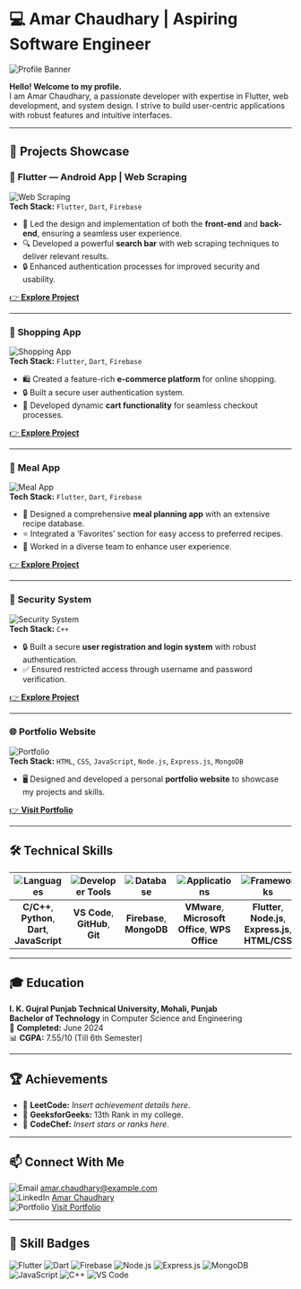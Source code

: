# 💻 Amar Chaudhary | Aspiring Software Engineer

![Profile Banner](https://via.placeholder.com/1200x300?text=Welcome+to+My+GitHub+Profile)

**Hello! Welcome to my profile.**  
I am Amar Chaudhary, a passionate developer with expertise in Flutter, web development, and system design. I strive to build user-centric applications with robust features and intuitive interfaces.

---

## 🚀 Projects Showcase  

### 📱 **Flutter — Android App | Web Scraping**  
![Web Scraping](https://via.placeholder.com/400x200?text=Web+Scraping+Project)  
**Tech Stack:** `Flutter`, `Dart`, `Firebase`  
- 🚀 Led the design and implementation of both the **front-end** and **back-end**, ensuring a seamless user experience.  
- 🔍 Developed a powerful **search bar** with web scraping techniques to deliver relevant results.  
- 🔒 Enhanced authentication processes for improved security and usability.  

[👉 **Explore Project**](#)

---

### 🛒 **Shopping App**  
![Shopping App](https://via.placeholder.com/400x200?text=Shopping+App)  
**Tech Stack:** `Flutter`, `Dart`, `Firebase`  
- 🛍️ Created a feature-rich **e-commerce platform** for online shopping.  
- 🔒 Built a secure user authentication system.  
- 🛒 Developed dynamic **cart functionality** for seamless checkout processes.  

[👉 **Explore Project**](#)

---

### 🍴 **Meal App**  
![Meal App](https://via.placeholder.com/400x200?text=Meal+App)  
**Tech Stack:** `Flutter`, `Dart`, `Firebase`  
- 🥗 Designed a comprehensive **meal planning app** with an extensive recipe database.  
- ⭐ Integrated a ‘Favorites’ section for easy access to preferred recipes.  
- 🤝 Worked in a diverse team to enhance user experience.  

[👉 **Explore Project**](#)

---

### 🔐 **Security System**  
![Security System](https://via.placeholder.com/400x200?text=Security+System)  
**Tech Stack:** `C++`  
- 🔒 Built a secure **user registration and login system** with robust authentication.  
- ✅ Ensured restricted access through username and password verification.  

[👉 **Explore Project**](#)

---

### 🌐 **Portfolio Website**  
![Portfolio](https://via.placeholder.com/400x200?text=Portfolio+Website)  
**Tech Stack:** `HTML`, `CSS`, `JavaScript`, `Node.js`, `Express.js`, `MongoDB`  
- 🖥️ Designed and developed a personal **portfolio website** to showcase my projects and skills.  

[👉 **Visit Portfolio**](https://amarx.netlify.app/)

---

## 🛠️ Technical Skills  

| ![Languages](https://via.placeholder.com/150x150?text=Languages) | ![Developer Tools](https://via.placeholder.com/150x150?text=Developer+Tools) | ![Database](https://via.placeholder.com/150x150?text=Database) | ![Applications](https://via.placeholder.com/150x150?text=Applications) | ![Frameworks](https://via.placeholder.com/150x150?text=Frameworks) |
|:---:|:---:|:---:|:---:|:---:|
| **C/C++**, **Python**, **Dart**, **JavaScript** | **VS Code**, **GitHub**, **Git** | **Firebase**, **MongoDB** | **VMware**, **Microsoft Office**, **WPS Office** | **Flutter**, **Node.js**, **Express.js**, **HTML/CSS** |

---

## 🎓 Education  

**I. K. Gujral Punjab Technical University, Mohali, Punjab**  
**Bachelor of Technology** in Computer Science and Engineering  
📅 **Completed:** June 2024  
📊 **CGPA:** 7.55/10 (Till 6th Semester)

---

## 🏆 Achievements  

- 🥇 **LeetCode:** *Insert achievement details here*.  
- 🥈 **GeeksforGeeks:** 13th Rank in my college.  
- 🥉 **CodeChef:** *Insert stars or ranks here*.  

---

## 📫 Connect With Me  

![Email](https://via.placeholder.com/150x50?text=Email) amar.chaudhary@example.com  
![LinkedIn](https://via.placeholder.com/150x50?text=LinkedIn) [Amar Chaudhary](#)  
![Portfolio](https://via.placeholder.com/150x50?text=Portfolio) [Visit Portfolio](#)

---

## 📸 Skill Badges  

<p align="left">
  <img src="https://img.shields.io/badge/Flutter-blue?logo=flutter&logoColor=white" alt="Flutter">
  <img src="https://img.shields.io/badge/Dart-blue?logo=dart&logoColor=white" alt="Dart">
  <img src="https://img.shields.io/badge/Firebase-orange?logo=firebase&logoColor=white" alt="Firebase">
  <img src="https://img.shields.io/badge/Node.js-green?logo=nodedotjs&logoColor=white" alt="Node.js">
  <img src="https://img.shields.io/badge/Express.js-gray?logo=express&logoColor=white" alt="Express.js">
  <img src="https://img.shields.io/badge/MongoDB-green?logo=mongodb&logoColor=white" alt="MongoDB">
  <img src="https://img.shields.io/badge/JavaScript-yellow?logo=javascript&logoColor=black" alt="JavaScript">
  <img src="https://img.shields.io/badge/C++-blue?logo=cplusplus&logoColor=white" alt="C++">
  <img src="https://img.shields.io/badge/VS%20Code-blue?logo=visualstudiocode&logoColor=white" alt="VS Code">
</p>
